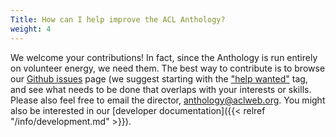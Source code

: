```yaml
---
Title: How can I help improve the ACL Anthology?
weight: 4
---
```


We welcome your contributions!
In fact, since the Anthology is run entirely on volunteer energy, we need them.
The best way to contribute is to browse our [Github issues](https://github.com/acl-org/acl-anthology/issues) page (we suggest starting with the ["help wanted"](https://github.com/acl-org/acl-anthology/issues?q=is%3Aissue+is%3Aopen+label%3A%22help+wanted%22) tag, and see what needs to be done that overlaps with your interests or skills.
Please also feel free to email the director, anthology@aclweb.org.
You might also be interested in our [developer documentation]({{< relref "/info/development.md" >}}).

